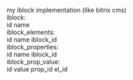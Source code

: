 my iblock implementation (like bitrix cms)    
iblock:  
    id name  
iblock_elements:  
    id name iblock_id  
iblock_properties:  
    id name iblock_id  
iblock_prop_value:  
    id value prop_id el_id  
